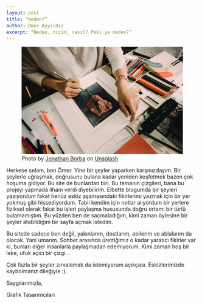 ```yaml
---
layout: post
title: “Neden?”
author: Ömer Ayyıldız
excerpt: “Neden, niçin, nasıl? Peki ya neden?”
---
```


 <figure>
  <img src="/assets/img/atelier.jpg" alt="Kadın atölyede boya yapıyor.">
  <figcaption> Photo by <a href="https://unsplash.com/@jonathanborba?utm_source=unsplash&utm_medium=referral&utm_content=creditCopyText">Jonathan Borba</a> on <a href="https://unsplash.com/s/photos/atelier?utm_source=unsplash&utm_medium=referral&utm_content=creditCopyText">Unsplash</a></figcaption>
</figure> 

Herkese selam, ben Ömer. Yine bir şeyler yaparken karşınızdayım. Bir şeylerle uğraşmak, doğrusunu bulana kadar yeniden keşfetmek bazen çok hoşuma gidiyor. Bu site de bunlardan biri. Bu temanın çizgileri, bana bu projeyi yapmada ilham verdi diyebilirim. Elbette blogumda bir şeyleri yazıyordum fakat henüz eskiz aşamasındaki fikirlerimi yazmak için bir yer yokmuş gibi hissediyordum. Tabii kendim için notlar alıyordum bir yerlere fiziksel olarak fakat bu işleri paylaşma hususunda doğru ortamı bir türlü bulamamıştım. Bu yüzden ben de saçmaladığım, kimi zaman öylesine bir şeyler atabildiğim bir sayfa açmak istedim.

Bu sitede sadece ben değil, yakınlarım, dostlarım, abilerim ve ablalarım da olacak. Yani umarım. Sohbet arasında ürettiğimiz o kadar yaratıcı fikirler var ki, bunları diğer insanlarla paylaşmadan edemiyorum. Kimi zaman hoş bir leke, ufuk açıcı bir çizgi...

Çok fazla bir şeyler zırvalamak da istemiyorum açıkçası. Eskizlerimizde kaybolmanız dileğiyle :).

Saygılarımızla,

Grafik Tasarımcıları